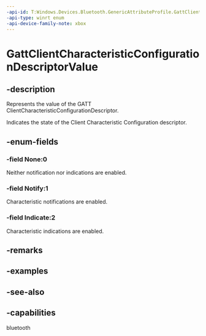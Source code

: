 ```yaml
---
-api-id: T:Windows.Devices.Bluetooth.GenericAttributeProfile.GattClientCharacteristicConfigurationDescriptorValue
-api-type: winrt enum
-api-device-family-note: xbox
---
```


<!-- Enumeration syntax
public enum Windows.Devices.Bluetooth.GenericAttributeProfile.GattClientCharacteristicConfigurationDescriptorValue : int
-->

# GattClientCharacteristicConfigurationDescriptorValue

## -description
Represents the value of the GATT ClientCharacteristicConfigurationDescriptor.

Indicates the state of the Client Characteristic Configuration descriptor.



## -enum-fields
### -field None:0
Neither notification nor indications are enabled.

### -field Notify:1
Characteristic notifications are enabled.

### -field Indicate:2
Characteristic indications are enabled.


## -remarks

## -examples

## -see-also
## -capabilities
bluetooth
